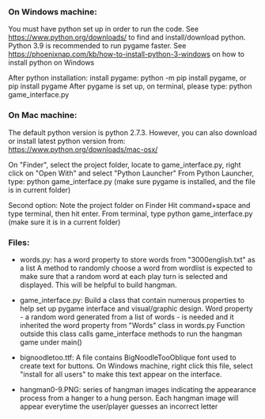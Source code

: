 ### On Windows machine:

You must have python set up in order to run the code. See https://www.python.org/downloads/ to find and install/download python.
Python 3.9 is recommended to run pygame faster. See https://phoenixnap.com/kb/how-to-install-python-3-windows on how to install python on Windows 

After python installation: 
install pygame: python -m pip install pygame, or pip install pygame
After pygame is set up, on terminal, please type: python game_interface.py

### On Mac machine:
The default python version is python 2.7.3. However, you can also download or install latest python version from: https://www.python.org/downloads/mac-osx/

On "Finder", select the project folder, locate to game_interface.py, right click on "Open With" and select "Python Launcher"
From Python Launcher, type: python game_interface.py (make sure pygame is installed, and the file is in current folder)

Second option: Note the project folder on Finder
               Hit command+space and type terminal, then hit enter.
               From terminal, type python game_interface.py (make sure it is in a current folder)

### Files:
- words.py: has a word property to store words from "3000english.txt" as a list
            A method to randomly choose a word from wordlist is expected to make sure that a random word at each play turn is selected and displayed. This will be helpful to build hangman.

- game_interface.py: Build a class that contain numerous properties to help set up pygame interface and visual/graphic design. Word property - a random word generated from a list of words - is needed and it inherited the word property from "Words" class in words.py 
                     Function outside this class calls game_interface methods to run the hangman game under main() 

- bignoodletoo.ttf: A file contains BigNoodleTooOblique font used to create text for buttons. On Windows machine, right click this file, select "install for all users" to make this text appear on the interface.

- hangman0-9.PNG: series of hangman images indicating the appearance process from a hanger to a hung person. Each hangman image will appear everytime the user/player guesses an incorrect letter
